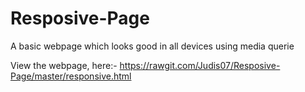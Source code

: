# Resposive-Page

A basic webpage which looks good in all devices using media querie

View the webpage, here:- https://rawgit.com/Judis07/Resposive-Page/master/responsive.html
